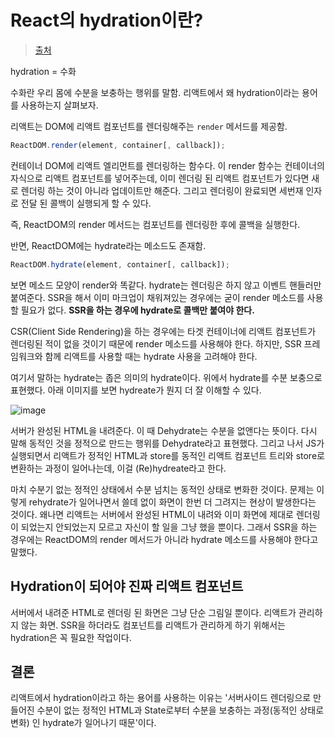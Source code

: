 # React의 hydration이란?

> [출처](https://simsimjae.tistory.com/389)

hydration = 수화

수화란 우리 몸에 수분을 보충하는 행위를 말함. 리액트에서 왜 hydration이라는 용어를 사용하는지 살펴보자.

리액트는 DOM에 리액트 컴포넌트를 렌더링해주는 `render` 메서드를 제공함.

```js
ReactDOM.render(element, container[, callback]);
```

컨테이너 DOM에 리액트 엘리먼트를 렌더링하는 함수다. 이 render 함수는 컨테이너의 자식으로 리액트 컴포넌트를 넣어주는데, 이미 렌더링 된 리액트 컴포넌트가 있다면 새로 렌더링 하는 것이 아니라 업데이트만 해준다. 그리고 렌더링이 완료되면 세번재 인자로 전달 된 콜백이 실행되게 할 수 있다.

즉, ReactDOM의 render 메서드는 컴포넌트를 렌더링한 후에 콜백을 실행한다.

반면, ReactDOM에는 hydrate라는 메소드도 존재함.

```js
ReactDOM.hydrate(element, container[, callback]);
```

보면 메소드 모양이 render와 똑같다. hydrate는 렌더링은 하지 않고 이벤트 핸들러만 붙여준다. SSR을 해서 이미 마크업이 채워져있는 경우에는 굳이 render 메소드를 사용할 필요가 없다. **SSR을 하는 경우에 hydrate로 콜백만 붙여야 한다.**

CSR(Client Side Rendering)을 하는 경우에는 타겟 컨테이너에 리액트 컴포넌트가 렌더링된 적이 없을 것이기 때문에 render 메소드를 사용해야 한다. 하지만, SSR 프레임워크와 함께 리액트를 사용할 때는 hydrate 사용을 고려해야 한다.

여기서 말하는 hydrate는 좁은 의미의 hydrate이다. 위에서 hydrate를 수분 보충으로 표현했다. 아래 이미지를 보면 hydreate가 뭔지 더 잘 이해할 수 있다.

![image](https://github.com/pozafly/TIL/assets/59427983/f823a9af-6c04-43b7-b093-646e6de35af6)

서버가 완성된 HTML을 내려준다. 이 때 Dehydrate는 수분을 없앤다는 뜻이다. 다시 말해 동적인 것을 정적으로 만드는 행위를 Dehydrate라고 표현했다. 그리고 나서 JS가 실행되면서 리액트가 정적인 HTML과 store를 동적인 리액트 컴포넌트 트리와 store로 변환하는 과정이 일어나는데, 이걸 (Re)hydreate라고 한다.

마치 수분기 없는 정적인 상태에서 수분 넘치는 동적인 상태로 변화한 것이다. 문제는 이렇게 rehydrate가 일어나면서 쓸데 없이 화면이 한번 더 그려지는 현상이 발생한다는 것이다. 왜나면 리액트는 서버에서 완성된 HTML이 내려와 이미 화면에 제대로 렌더링이 되었는지 안되었는지 모르고 자신이 할 일을 그냥 했을 뿐이다. 그래서 SSR을 하는 경우에는 ReactDOM의 render 메서드가 아니라 hydrate 메소드를 사용해야 한다고 말했다.

## Hydration이 되어야 진짜 리액트 컴포넌트

서버에서 내려준 HTML로 렌더링 된 화면은 그냥 단순 그림일 뿐이다. 리액트가 관리하지 않는 화면. SSR을 하더라도 컴포넌트를 리액트가 관리하게 하기 위해서는 hydration은 꼭 필요한 작업이다.

## 결론

리액트에서 hydration이라고 하는 용어를 사용하는 이유는 '서버사이드 렌더링으로 만들어진 수분이 없는 정적인 HTML과 State로부터 수분을 보충하는 과정(동적인 상태로 변화) 인 hydrate가 일어나기 때문'이다.
